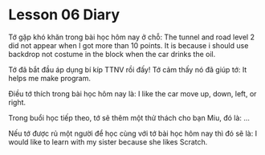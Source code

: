 # Lesson 06 Diary

Tớ gặp khó khăn trong bài học hôm nay ở chỗ: The tunnel and road level 2 did not appear when I got more than 10 points. It is because i should use backdrop not costume in the block when the car drinks the oil.

Tớ đã bắt đầu áp dụng bí kíp TTNV rồi đấy! Tớ cảm thấy nó đã giúp tớ: It helps me make program.

Điều tớ thích trong bài học hôm nay là: I like the car move up, down, left, or right.

Trong buổi học tiếp theo, tớ sẽ thêm một thử thách cho bạn Miu, đó là: ...

Nếu tớ được rủ một người để học cùng với tớ bài học hôm nay thì đó sẽ là: I would like to learn with my sister because she likes Scratch.
